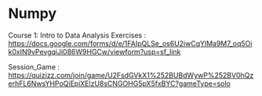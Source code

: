 # Numpy
Course 1: Intro to Data Analysis
Exercises : https://docs.google.com/forms/d/e/1FAIpQLSe_os6U2iwCqYlMa9M7_oq5Oik0xIN9vPevgqiJi086W9HGCw/viewform?usp=sf_link

Session_Game : https://quizizz.com/join/game/U2FsdGVkX1%252BUBdWywP%252BV0hQzerhFL6NwsYHPoQiEpiXElzU8sCNGOHG5pX5fxBYC?gameType=solo
